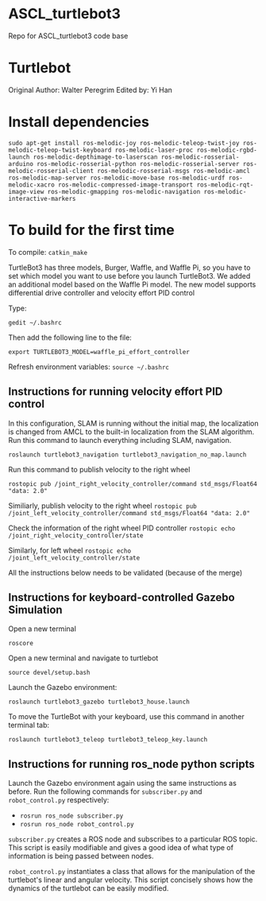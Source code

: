 # ASCL_turtlebot3
Repo for ASCL_turtlebot3 code base

# Turtlebot
Original Author: Walter Peregrim
Edited by: Yi Han

# Install dependencies
```sudo apt-get install ros-melodic-joy ros-melodic-teleop-twist-joy ros-melodic-teleop-twist-keyboard ros-melodic-laser-proc ros-melodic-rgbd-launch ros-melodic-depthimage-to-laserscan ros-melodic-rosserial-arduino ros-melodic-rosserial-python ros-melodic-rosserial-server ros-melodic-rosserial-client ros-melodic-rosserial-msgs ros-melodic-amcl ros-melodic-map-server ros-melodic-move-base ros-melodic-urdf ros-melodic-xacro ros-melodic-compressed-image-transport ros-melodic-rqt-image-view ros-melodic-gmapping ros-melodic-navigation ros-melodic-interactive-markers``` 

# To build for the first time

To compile:
```catkin_make```

TurtleBot3 has three models, Burger, Waffle, and Waffle Pi, 
so you have to set which model you want to use before you launch TurtleBot3. 
We added an additional model based on the Waffle Pi model. The new model supports differential drive controller and velocity  effort PID control 

Type:

```gedit ~/.bashrc```


Then add the following line to the file:

```export TURTLEBOT3_MODEL=waffle_pi_effort_controller```

Refresh environment variables:
```source ~/.bashrc```

## Instructions for running velocity effort PID control
In this configuration, SLAM is running without the initial map, the localization is changed from AMCL to the built-in localization from the SLAM algorithm. 
Run this command to launch everything including SLAM, navigation.

```roslaunch turtlebot3_navigation turtlebot3_navigation_no_map.launch```

Run this command to publish velocity to the right wheel

```rostopic pub /joint_right_velocity_controller/command std_msgs/Float64 "data: 2.0" ```

Similiarly, publish velocity to the right wheel
```rostopic pub /joint_left_velocity_controller/command std_msgs/Float64 "data: 2.0" ```

Check the information of the right wheel PID controller
```rostopic echo /joint_right_velocity_controller/state```

Similarly, for left wheel
```rostopic echo /joint_left_velocity_controller/state```

All the instructions below needs to be validated (because of the merge)

## Instructions for keyboard-controlled Gazebo Simulation
Open a new terminal

```roscore```

Open a new terminal and navigate to turtlebot

```source devel/setup.bash```

Launch the Gazebo environment:

```roslaunch turtlebot3_gazebo turtlebot3_house.launch```

To move the TurtleBot with your keyboard, use this command in another terminal tab:

```roslaunch turtlebot3_teleop turtlebot3_teleop_key.launch```


## Instructions for running ros_node python scripts
Launch the Gazebo environment again using the same instructions as before.
Run the following commands for `subscriber.py` and `robot_control.py` respectively:

- ```rosrun ros_node subscriber.py```
- ```rosrun ros_node robot_control.py```

`subscriber.py` creates a ROS node and subscribes to a particular ROS topic. This
script is easily modifiable and gives a good idea of what type of information is
being passed between nodes.

`robot_control.py` instantiates a class that allows for the manipulation of the 
turtlebot's linear and angular velocity. This script concisely shows how the
dynamics of the turtlebot can be easily modified.

